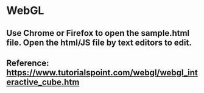 # WebGL
## Use Chrome or Firefox to open the sample.html file. Open the html/JS file by text editors to edit.
## Reference: https://www.tutorialspoint.com/webgl/webgl_interactive_cube.htm
